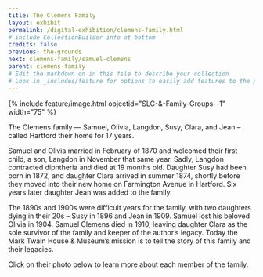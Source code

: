 ```yaml
---
title: The Clemens Family
layout: exhibit
permalink: /digital-exhibition/clemens-family.html
# include CollectionBuilder info at bottom
credits: false
previous: the-grounds
next: clemens-family/samuel-clemens
parent: clemens-family
# Edit the markdown on in this file to describe your collection
# Look in _includes/feature for options to easily add features to the page
---
```


{% include feature/image.html objectid="SLC-&-Family-Groups--1" width="75" %}

The Clemens family — Samuel, Olivia, Langdon, Susy, Clara, and Jean – called Hartford their home for 17 years. 

Samuel and Olivia married in February of 1870 and welcomed their first child, a son, Langdon in November that same year. Sadly, Langdon contracted diphtheria and died at 19 months old. Daughter Susy had been born in 1872, and daughter Clara arrived in summer 1874, shortly before they moved into their new home on Farmington Avenue in Hartford. Six years later daughter Jean was added to the family.

The 1890s and 1900s were difficult years for the family, with two daughters dying in their 20s – Susy in 1896 and Jean in 1909. Samuel lost his beloved Olivia in 1904. Samuel Clemens died in 1910, leaving daughter Clara as the sole survivor of the family and keeper of the author’s legacy. Today the Mark Twain House & Museum’s mission is to tell the story of this family and their legacies. 

Click on their photo below to learn more about each member of the family. 
